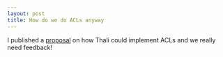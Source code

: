 ```yaml
---
layout: post
title: How do we do ACLs anyway
---
```

I published a [proposal](http://www.goland.org/thaliacls/) on how Thali could implement ACLs and we really need feedback!

